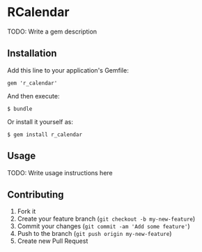 # RCalendar

TODO: Write a gem description

## Installation

Add this line to your application's Gemfile:

    gem 'r_calendar'

And then execute:

    $ bundle

Or install it yourself as:

    $ gem install r_calendar

## Usage

TODO: Write usage instructions here

## Contributing

1. Fork it
2. Create your feature branch (`git checkout -b my-new-feature`)
3. Commit your changes (`git commit -am 'Add some feature'`)
4. Push to the branch (`git push origin my-new-feature`)
5. Create new Pull Request
